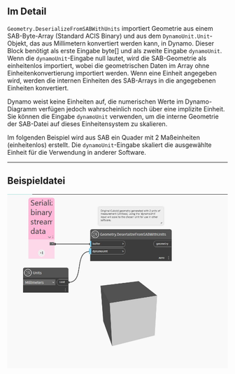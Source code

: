 ## Im Detail
`Geometry.DeserializeFromSABWithUnits` importiert Geometrie aus einem SAB-Byte-Array (Standard ACIS Binary) und aus dem `DynamoUnit.Unit`-Objekt, das aus Millimetern konvertiert werden kann, in Dynamo. Dieser Block benötigt als erste Eingabe byte[] und als zweite Eingabe `dynamoUnit`. Wenn die `dynamoUnit`-Eingabe null lautet, wird die SAB-Geometrie als einheitenlos importiert, wobei die geometrischen Daten im Array ohne Einheitenkonvertierung importiert werden. Wenn eine Einheit angegeben wird, werden die internen Einheiten des SAB-Arrays in die angegebenen Einheiten konvertiert.

Dynamo weist keine Einheiten auf, die numerischen Werte im Dynamo-Diagramm verfügen jedoch wahrscheinlich noch über eine implizite Einheit. Sie können die Eingabe `dynamoUnit` verwenden, um die interne Geometrie der SAB-Datei auf dieses Einheitensystem zu skalieren.

Im folgenden Beispiel wird aus SAB ein Quader mit 2 Maßeinheiten (einheitenlos) erstellt. Die `dynamoUnit`-Eingabe skaliert die ausgewählte Einheit für die Verwendung in anderer Software.

___
## Beispieldatei

![Geometry.DeserializeFromSABWithUnits](./GeometryUI.DeserializeFromSABWithUnits_img.jpg)

